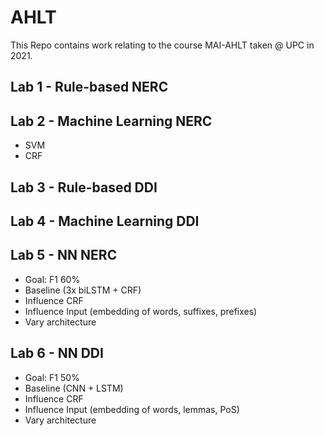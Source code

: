 # AHLT
This Repo contains work relating to the course MAI-AHLT taken @ UPC in 2021.

## Lab 1 - Rule-based NERC

## Lab 2 - Machine Learning NERC
 + SVM
 + CRF

## Lab 3 - Rule-based DDI

## Lab 4 - Machine Learning DDI

## Lab 5 - NN NERC
 + Goal: F1 60%
 + Baseline (3x biLSTM + CRF)
 + Influence CRF
 + Influence Input (embedding of words, suffixes, prefixes)
 + Vary architecture

## Lab 6 - NN DDI
 + Goal: F1 50%
 + Baseline (CNN + LSTM)
 + Influence CRF
 + Influence Input (embedding of words, lemmas, PoS)
 + Vary architecture